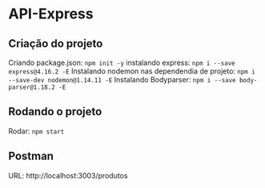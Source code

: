 # API-Express 

## Criação do projeto

Criando package.json: ``npm init -y``
instalando express: ``npm i --save express@4.16.2 -E``
Instalando nodemon nas dependendia de projeto: ``npm i --save-dev nodemon@1.14.11 -E``
Instalando Bodyparser: ``npm i --save body-parser@1.18.2 -E``

## Rodando o projeto

Rodar: ``npm start``

## Postman

URL: http://localhost:3003/produtos